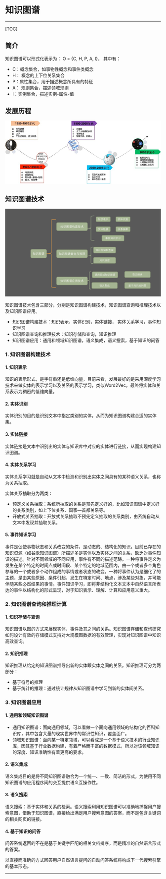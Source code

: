 # 知识图谱

---

[TOC]

## 简介

知识图谱可以形式化表示为： O = {C, H, P, A, I}， 其中有：

- C：概念集合，如事物性概念和事件类概念
- H： 概念的上下位关系集合
- P：属性集合，用于描述概念所具有的特征
- A： 规则集合，描述领域规则
- I：实例集合，描述实例-属性-值

## 发展历程

![1](..\img\知识图谱\1.jpg)



## 知识图谱技术

![2](..\img\知识图谱\2.png)

知识图谱技术包含三部分，分别是知识图谱构建技术，知识图谱查询和推理技术以及知识图谱应用。

- 知识图谱构建技术：知识表示，实体识别，实体链接， 实体关系学习，事件知识学习
- 知识图谱查询和推理技术：知识存储和查询，知识推理
- 知识图谱应用：通用和领域知识图谱，语义集成，语义搜索，基于知识的问答

### 1. 知识图谱构建技术

#### 1. 知识表示

知识的表示形式，是字符串还是低维向量，目前来看，发展最好的是采用深度学习技术来做实体的表示学习以及关系的表示学习，类似Word2Vec。最终将实体和关系表示为稠密的低维向量。

#### 2. 实体识别

实体识别的目的是识别文本中指定类别的实体，从而为知识图谱构建合适的实体集。

#### 3. 实体链接

实体链接是文本中识别出的实体与知识库中对应的实体进行链接，从而实现构建知识图谱。

#### 4. 实体关系学习

实体关系学习就是自动从文本中检测和识别出实体之间具有的某种语义关系，也称为关系抽取。

实体关系抽取分为两类：

- 预定义关系抽取：系统所抽取的关系是预先定义好的，比如知识图谱中定义好的关系类别，如上下位关系、国家—首都关系等。
- 开放式关系抽取：开放式关系抽取不预先定义抽取的关系类别，由系统自动从文本中发现并抽取关系。

#### 5. 事件知识学习

事件是促使事物状态和关系改变的条件，是动态的、结构化的知识。目前已存在的知识资源（如谷歌知识图谱）所描述多是实体以及实体之间的关系，缺乏对事件知识的描述。针对不同领域的不同应用，事件有不同的描述范畴。一种将事件定义为发生在某个特定的时间点或时间段、某个特定的地域范围内，由一个或者多个角色参与的一个或者多个动作组成的事情或者状态的改变。一种将事件认为是细化了的主题，是由某些原因、条件引起，发生在特定时间、地点，涉及某些对象，并可能伴随某些必然结果的事情。事件知识学习，即将非结构化文本文本中自然语言所表达的事件以结构化的形式呈现，对于知识表示、理解、计算和应用意义重大。

### 2. 知识图谱查询和推理计算

#### 1. 知识存储与查询

知识图谱以图的方式来展现实体、事件及其之间的关系。知识图谱存储和查询研究如何设计有效的存储模式支持对大规模图数据的有效管理，实现对知识图谱中知识高效查询。

#### 2. 知识推理

知识推理从给定的知识图谱推导出新的实体跟实体之间的关系。知识推理可分为两部分：

- 基于符号的推理
- 基于统计的推理：通过统计规律从知识图谱中学习到新的实体间关系。

### 3. 知识图谱应用

#### 1.  通用和领域知识图谱

- 通用知识图谱：面向通用领域，可以看做一个面向通用领域的结构化的百科知识库，其中包含大量的现实世界中的常识性知识，覆盖面广。
- 领域知识图谱：面向某一特定领域，可以看成是一个基于语义技术的行业知识库，因其基于行业数据构建，有着严格而丰富的数据模式，所以对该领域知识的深度、知识准确性有着更高的要求。

#### 2. 语义集成

语义集成目的是将不同知识图谱融合为一个统一、一致、简洁的形式，为使用不同知识图谱的应用程序间的交互提供语义互操作性。

#### 3. 语义搜索

语义搜索：基于实体和关系的检索。语义搜索利用知识图谱可以准确地捕捉用户搜索意图，借助于知识图谱，直接给出满足用户搜索意图的答案，而不是包含关键词的相关网页的链接。

#### 4. 基于知识的问答

问答系统返回的不在是基于关键字匹配的相关文档排序，而是精准的自然语言形式的答案。

以直接而准确的方式回答用户自然语言提问的自动问答系统将构成下一代搜索引擎的基本形态。



---





















